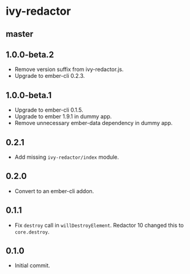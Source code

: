# ivy-redactor

## master

## 1.0.0-beta.2

* Remove version suffix from ivy-redactor.js.
* Upgrade to ember-cli 0.2.3.

## 1.0.0-beta.1

* Upgrade to ember-cli 0.1.5.
* Upgrade to ember 1.9.1 in dummy app.
* Remove unnecessary ember-data dependency in dummy app.

## 0.2.1

* Add missing `ivy-redactor/index` module.

## 0.2.0

* Convert to an ember-cli addon.

## 0.1.1

* Fix `destroy` call in `willDestroyElement`. Redactor 10 changed this to
  `core.destroy`.

## 0.1.0

* Initial commit.
